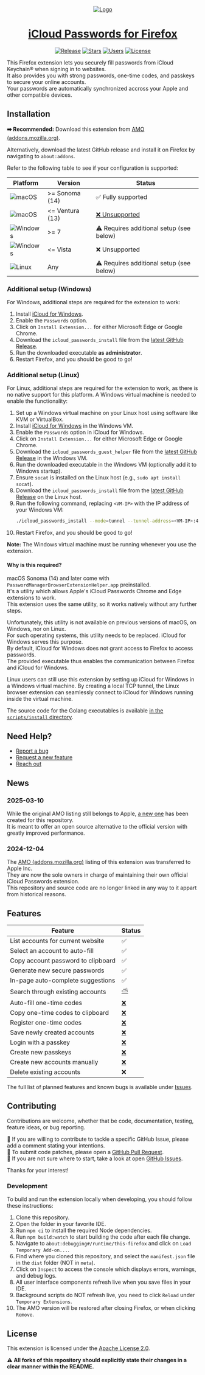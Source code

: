 <p align="center">
<a href="https://addons.mozilla.org/en-US/firefox/addon/keychain/">
<img src="meta/images/logo-128.png" alt="Logo" />
</a>
</p>
<h1 align="center">
<a href="https://addons.mozilla.org/en-US/firefox/addon/keychain/">
iCloud Passwords for Firefox
</a>
</h1>

<p align="center">
<a href="https://github.com/au2001/icloud-passwords-firefox/releases/latest"><img alt="Release" src="https://img.shields.io/github/v/release/au2001/icloud-passwords-firefox?style=for-the-badge" /></a>
<a href="https://addons.mozilla.org/en-US/firefox/addon/keychain/"><img alt="Stars" src="https://img.shields.io/amo/stars/icloud-passwords?style=for-the-badge" /></a>
<a href="https://addons.mozilla.org/en-US/firefox/addon/keychain/"><img alt="Users" src="https://img.shields.io/amo/users/icloud-passwords?style=for-the-badge" /></a>
<a href="https://github.com/au2001/icloud-passwords-firefox/blob/main/LICENSE"><img alt="License" src="https://img.shields.io/github/license/au2001/icloud-passwords-firefox?style=for-the-badge" /></a>
</p>

This Firefox extension lets you securely fill passwords from iCloud Keychain® when signing in to websites.\
It also provides you with strong passwords, one-time codes, and passkeys to secure your online accounts.\
Your passwords are automatically synchronized accross your Apple and other compatible devices.

## Installation

**➡️ Recommended:** Download this extension from [AMO (addons.mozilla.org)](https://addons.mozilla.org/en-US/firefox/addon/keychain/).

Alternatively, download the latest GitHub release and install it on Firefox by navigating to `about:addons`.

Refer to the following table to see if your configuration is supported:

| Platform                                                                                          | Version         | Status                                                                         |
| ------------------------------------------------------------------------------------------------- | --------------- | ------------------------------------------------------------------------------ |
| ![macOS](https://img.shields.io/badge/macos-white?style=for-the-badge&logo=apple&logoColor=black) | >= Sonoma (14)  | ✅ Fully supported                                                             |
| ![macOS](https://img.shields.io/badge/macos-white?style=for-the-badge&logo=apple&logoColor=black) | <= Ventura (13) | [❌ Unsupported](https://github.com/au2001/icloud-passwords-firefox/issues/33) |
| ![Windows](https://img.shields.io/badge/windows-blue?style=for-the-badge&logo=windows10)          | >= 7            | ⚠️ Requires additional setup (see below)                                       |
| ![Windows](https://img.shields.io/badge/windows-blue?style=for-the-badge&logo=windowsxp)          | <= Vista        | ❌ Unsupported                                                                 |
| ![Linux](https://img.shields.io/badge/linux-black?style=for-the-badge&logo=linux)                 | Any             | ⚠️ Requires additional setup (see below)

### Additional setup (Windows)

For Windows, additional steps are required for the extension to work:

1. Install [iCloud for Windows][icloud-for-windows].
2. Enable the `Passwords` option.
3. Click on `Install Extension...` for either Microsoft Edge or Google Chrome.
4. Download the `icloud_passwords_install` file from the [latest GitHub Release][github-latest-release].
5. Run the downloaded executable **as administrator**.
6. Restart Firefox, and you should be good to go!

### Additional setup (Linux)

For Linux, additional steps are required for the extension to work, as there is no native support for this platform. A Windows virtual machine is needed to enable the functionality:

1. Set up a Windows virtual machine on your Linux host using software like KVM or VirtualBox.
2. Install [iCloud for Windows][icloud-for-windows] in the Windows VM.
3. Enable the `Passwords` option in iCloud for Windows.
4. Click on `Install Extension...` for either Microsoft Edge or Google Chrome.
5. Download the `icloud_passwords_guest_helper` file from the [latest GitHub Release][github-latest-release] in the Windows VM.
6. Run the downloaded executable in the Windows VM (optionally add it to Windows startup).
7. Ensure `socat` is installed on the Linux host (e.g., `sudo apt install socat`).
8. Download the `icloud_passwords_install` file from the [latest GitHub Release][github-latest-release] on the Linux host.
9. Run the following command, replacing `<VM-IP>` with the IP address of your Windows VM:
    ```bash
    ./icloud_passwords_install --mode=tunnel --tunnel-address=<VM-IP>:4646
    ```
10. Restart Firefox, and you should be good to go!

**Note:** The Windows virtual machine must be running whenever you use the extension.

#### Why is this required?

macOS Sonoma (14) and later come with `PasswordManagerBrowserExtensionHelper.app` preinstalled.\
It's a utility which allows Apple's iCloud Passwords Chrome and Edge extensions to work.\
This extension uses the same utility, so it works natively without any further steps.

Unfortunately, this utility is not available on previous versions of macOS, on Windows, nor on Linux.\
For such operating systems, this utility needs to be replaced. iCloud for Windows serves this purpose.\
By default, iCloud for Windows does not grant access to Firefox to access passwords.\
The provided executable thus enables the communication between Firefox and iCloud for Windows.

Linux users can still use this extension by setting up iCloud for Windows in a Windows virtual machine.
By creating a local TCP tunnel, the Linux browser extension can seamlessly connect to iCloud for Windows
running inside the virtual machine.

The source code for the Golang executables is available [in the `scripts/install` directory](https://github.com/au2001/icloud-passwords-firefox/tree/main/scripts/install/).

## Need Help?

- [Report a bug](https://github.com/au2001/icloud-passwords-firefox/issues/new)
- [Request a new feature](https://github.com/au2001/icloud-passwords-firefox/issues/new)
- [Reach out](https://aurelien.garnier.dev/contact#contact)

## News

### 2025-03-10

While the original AMO listing still belongs to Apple, [a new one](https://addons.mozilla.org/en-US/firefox/addon/keychain/) has been created for this repository.\
It is meant to offer an open source alternative to the official version with greatly improved performance.

### 2024-12-04

The [AMO (addons.mozilla.org)](https://addons.mozilla.org/en-US/firefox/addon/icloud-passwords/) listing of this extension was transferred to Apple Inc.\
They are now the sole owners in charge of maintaining their own official iCloud Passwords extension.\
This repository and source code are no longer linked in any way to it appart from historical reasons.

## Features

| Feature                            | Status                                                             |
| ---------------------------------- | ------------------------------------------------------------------ |
| List accounts for current website  | ✅                                                                 |
| Select an account to auto-fill     | ✅                                                                 |
| Copy account password to clipboard | ✅                                                                 |
| Generate new secure passwords      | ✅                                                                 |
| In-page auto-complete suggestions  | ✅                                                                 |
| Search through existing accounts   | [⛅️](https://github.com/au2001/icloud-passwords-firefox/issues/5) |
| Auto-fill one-time codes           | [❌](https://github.com/au2001/icloud-passwords-firefox/issues/8)  |
| Copy one-time codes to clipboard   | [❌](https://github.com/au2001/icloud-passwords-firefox/issues/8)  |
| Register one-time codes            | [❌](https://github.com/au2001/icloud-passwords-firefox/issues/8)  |
| Save newly created accounts        | [❌](https://github.com/au2001/icloud-passwords-firefox/issues/12) |
| Login with a passkey               | [❌](https://github.com/au2001/icloud-passwords-firefox/issues/9)  |
| Create new passkeys                | [❌](https://github.com/au2001/icloud-passwords-firefox/issues/9)  |
| Create new accounts manually       | [❌](https://github.com/au2001/icloud-passwords-firefox/issues/7)  |
| Delete existing accounts           | ❌                                                                 |

The full list of planned features and known bugs is available under [Issues](https://github.com/au2001/icloud-passwords-firefox/issues).

## Contributing

Contributions are welcome, whether that be code, documentation, testing, feature ideas, or bug reporting.

🤝 If you are willing to contribute to tackle a specific GitHub Issue, please add a comment stating your intentions.\
👾 To submit code patches, please open a [GitHub Pull Request](https://github.com/au2001/icloud-passwords-firefox/compare).\
📕 If you are not sure where to start, take a look at open [GitHub Issues](https://github.com/au2001/icloud-passwords-firefox/issues).

Thanks for your interest!

### Development

To build and run the extension locally when developing, you should follow these instructions:

1. Clone this repository.
2. Open the folder in your favorite IDE.
3. Run `npm ci` to install the required Node dependencies.
4. Run `npm build:watch` to start building the code after each file change.
5. Navigate to `about:debugging#/runtime/this-firefox` and click on `Load Temporary Add-on...`.
6. Find where you cloned this repository, and select the `manifest.json` file in the `dist` folder (NOT in `meta`).
7. Click on `Inspect` to access the console which displays errors, warnings, and debug logs.
8. All user interface components refresh live when you save files in your IDE.
9. Background scripts do NOT refresh live, you need to click `Reload` under `Temporary Extensions`.
10. The AMO version will be restored after closing Firefox, or when clicking `Remove`.

## License

This extension is licensed under the [Apache License 2.0](https://github.com/au2001/icloud-passwords-firefox/blob/main/LICENSE).

**⚠️ All forks of this repository should explicitly state their changes in a clear manner within the README.**

[icloud-for-windows]: https://support.apple.com/kb/DL1455
[github-latest-release]: https://github.com/au2001/icloud-passwords-firefox/releases/latest
